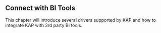 ## Connect with BI Tools

This chapter will introduce several drivers supported by KAP and how to integrate KAP with 3rd party BI tools.